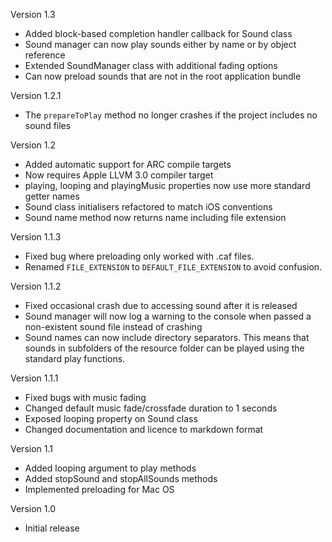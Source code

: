 Version 1.3

- Added block-based completion handler callback for Sound class
- Sound manager can now play sounds either by name or by object reference
- Extended SoundManager class with additional fading options
- Can now preload sounds that are not in the root application bundle

Version 1.2.1

- The `prepareToPlay` method no longer crashes if the project includes no sound files

Version 1.2

- Added automatic support for ARC compile targets
- Now requires Apple LLVM 3.0 compiler target
- playing, looping and playingMusic properties now use more standard getter names
- Sound class initialisers refactored to match iOS conventions
- Sound name method now returns name including file extension

Version 1.1.3

- Fixed bug where preloading only worked with .caf files.
- Renamed `FILE_EXTENSION` to `DEFAULT_FILE_EXTENSION` to avoid confusion.

Version 1.1.2

- Fixed occasional crash due to accessing sound after it is released
- Sound manager will now log a warning to the console when passed a non-existent sound file instead of crashing
- Sound names can now include directory separators. This means that sounds in subfolders of the resource folder can be played using the standard play functions.

Version 1.1.1

- Fixed bugs with music fading
- Changed default music fade/crossfade duration to 1 seconds
- Exposed looping property on Sound class
- Changed documentation and licence to markdown format

Version 1.1

- Added looping argument to play methods
- Added stopSound and stopAllSounds methods
- Implemented preloading for Mac OS

Version 1.0

- Initial release